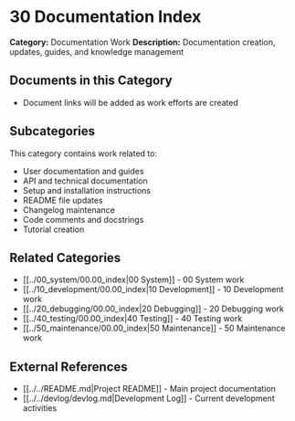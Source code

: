 # 30 Documentation Index

**Category:** Documentation Work
**Description:** Documentation creation, updates, guides, and knowledge management

## Documents in this Category
- Document links will be added as work efforts are created

## Subcategories
This category contains work related to:
- User documentation and guides
- API and technical documentation
- Setup and installation instructions
- README file updates
- Changelog maintenance
- Code comments and docstrings
- Tutorial creation

## Related Categories
- [[../00_system/00.00_index|00 System]] - 00 System work
- [[../10_development/00.00_index|10 Development]] - 10 Development work
- [[../20_debugging/00.00_index|20 Debugging]] - 20 Debugging work
- [[../40_testing/00.00_index|40 Testing]] - 40 Testing work
- [[../50_maintenance/00.00_index|50 Maintenance]] - 50 Maintenance work

## External References
- [[../../README.md|Project README]] - Main project documentation
- [[../../devlog/devlog.md|Development Log]] - Current development activities
